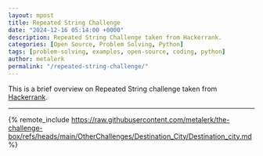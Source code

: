 ```yaml
---
layout: mpost
title: Repeated String Challenge
date: "2024-12-16 05:14:00 +0000"
description: Repeated String Challenge taken from Hackerrank.
categories: [Open Source, Problem Solving, Python]
tags: [problem-solving, examples, open-source, coding, python]
author: metalerk
permalink: "/repeated-string-challenge/"
---
```


This is a brief overview on Repeated String challenge taken from [Hackerrank](https://www.hackerrank.com/challenges/repeated-string).

---

{% remote_include https://raw.githubusercontent.com/metalerk/the-challenge-box/refs/heads/main/OtherChallenges/Destination_City/Destination_city.md %}
